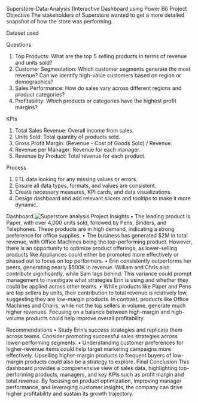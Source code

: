  
Superstore-Data-Analysis (Interactive Dashboard using Power Bi)
Project Objective
The stakeholders of Superstore wanted to get a more detailed snapshot of how the store was performing. 

Dataset used 


Questions
1.	Top Products: What are the top 5 selling products in terms of revenue and units sold?
2.	Customer Segmentation: Which customer segments generate the most revenue? Can we identify high-value customers based on region or demographics?
3.	Sales Performance: How do sales vary across different regions and product categories?
4.	Profitability: Which products or categories have the highest profit margins?

KPIs
1.	Total Sales Revenue: Overall income from sales.
2.	Units Sold: Total quantity of products sold.
3.	Gross Profit Margin: (Revenue - Cost of Goods Sold) / Revenue.
4.	Revenue per Manager: Revenue for each manager.
5.	Revenue by Product: Total revenue for each product.

Process
1.	ETL data looking for any missing values or errors.
2.	Ensure all data types, formats, and values are consistent.
3.	Create necessary measures, KPI cards, and data visualizations.
4.	Design dashboard and add relevant slicers and tooltips to make it more dynamic.

Dashboard
![Superstore analysis](https://github.com/user-attachments/assets/d224260f-6261-43fa-ac62-3dc5f67606d4)
Project Insights
•	The leading product is Paper, with over 4,000 units sold, followed by Pens, Binders, and Telephones. These products are in high demand, indicating a strong preference for office supplies.
•	The business has generated $2M in total revenue, with Office Machines being the top-performing product. However, there is an opportunity to optimize product offerings, as lower-selling products like Appliances could either be promoted more effectively or phased out to focus on top performers.
•	Erin consistently outperforms her peers, generating nearly $500K in revenue. William and Chris also contribute significantly, while Sam lags behind. This variance could prompt management to investigate what strategies Erin is using and whether they could be applied across other teams.
•	While products like Paper and Pens are top sellers by units, their contribution to total revenue is relatively low, suggesting they are low-margin products. In contrast, products like Office Machines and Chairs, while not the top sellers in volume, generate much higher revenues. Focusing on a balance between high-margin and high-volume products could help improve overall profitability.

Recommendations
•	Study Erin’s success strategies and replicate them across teams. Consider promoting successful sales strategies across lower-performing segments.
•	Understanding customer preferences for higher-revenue items could help target marketing campaigns more effectively. Upselling higher-margin products to frequent buyers of low-margin products could also be a strategy to explore.
Final Conclusion
This dashboard provides a comprehensive view of sales data, highlighting top-performing products, managers, and key KPIs such as profit margin and total revenue. By focusing on product optimization, improving manager performance, and leveraging customer insights, the company can drive higher profitability and sustain its growth trajectory.
